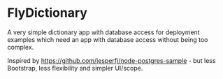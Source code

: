 # FlyDictionary

A very simple dictionary app with database access for deployment examples which need an app with database access without being too complex.

Inspired by https://github.com/jesperfj/node-postgres-sample - but less Bootstrap, less flexibility and simpler UI/scope.

